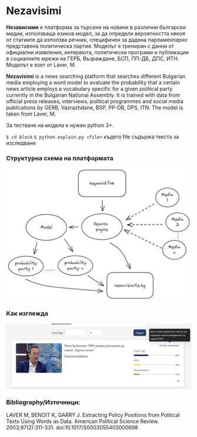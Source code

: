 # Nezavisimi

**Независими** е платформа за търсене на новини в различни български медии, използваща езиков модел, за да определи вероятността някоя от статиите да използва речник, специфичен за дадена парламентарно представена политическа партия. Моделът е трениран с данни от официални изявления, интервюта, политически програми и публикации в социалните мрежи на ГЕРБ, Възраждане, БСП, ПП-ДБ, ДПС, ИТН. Моделът е взет от Laver, M.

**Nezavisimi** is a news searching platform that searches different Bulgarian media employing a word model to evaluate the probability that a certain news article employs a vocabulary specific for a given political party currently in the Bulgarian National Assembly. It is trained with data from official press releases, interviews, political programmes and social media publications by GERB, Vazrazhdane, BSP, PP-DB, DPS, ITN. The model is taken from Laver, M.

За тестване на модела е нужен python 3+.

 `$ cd block`
 `$ python explain.py <file>`
където file съдържа текста за изследване

### Структурна схема на платформата
![Project components](9040_scheme.png)
### Как изглежда
![Main page screenshot](9040_tooltip_screenshot.png) 

### Bibliography/Източници:
LAVER M, BENOIT K, GARRY J. Extracting Policy Positions from Political Texts Using Words as Data. American Political Science Review. 2003;97(2):311-331. doi:10.1017/S0003055403000698